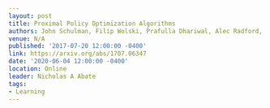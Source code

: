```yaml
---
layout: post
title: Proximal Policy Optimization Algorithms
authors: John Schulman, Filip Wolski, Prafulla Dhariwal, Alec Radford, and Oleg Klimov
venue: N/A
published: '2017-07-20 12:00:00 -0400'
link: https://arxiv.org/abs/1707.06347
date: '2020-06-04 12:00:00 -0400'
location: Online
leader: Nicholas A Abate
tags:
- Learning
---
```

